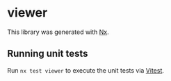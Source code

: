 # viewer

This library was generated with [Nx](https://nx.dev).

## Running unit tests

Run `nx test viewer` to execute the unit tests via [Vitest](https://vitest.dev/).
